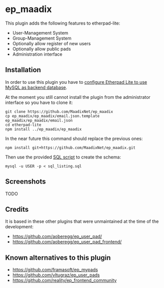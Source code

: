 ep_maadix
=========

This plugin adds the following features to etherpad-lite:

- User-Management System
- Group-Management System
- Optionally allow register of new users
- Optionally allow public pads
- Administration interface

Installation
------------

In order to use this plugin you have to [configure Etherpad Lite to use MySQL as backend database](https://github.com/ether/etherpad-lite/wiki/How-to-use-Etherpad-Lite-with-MySQL).

At the moment you still cannot install the plugin from the administrator interface so you have to clone it:

    git clone https://github.com/MaadixNet/ep_maadix
    cp ep_maadix/ep_maadix/email.json.template ep_maadix/ep_maadix/email.json
    cd etherpad-lite
    npm install ../ep_maadix/ep_maadix

In the near future this command should replace the previous ones:

    npm install git+https://github.com/MaadixNet/ep_maadix.git

Then use the provided [SQL script](/sql_listing.sql) to create the schema:

    mysql -u USER -p < sql_listing.sql

Screenshots
-----------

TODO


Credits
-------

It is based in these other plugins that were unmaintained at the time of the development:

- https://github.com/aoberegg/ep_user_pad/
- https://github.com/aoberegg/ep_user_pad_frontend/

Known alternatives to this plugin
---------------------------------

- https://github.com/framasoft/ep_mypads
- https://github.com/vltugraz/ep_user_pads
- https://github.com/reality/ep_frontend_community



